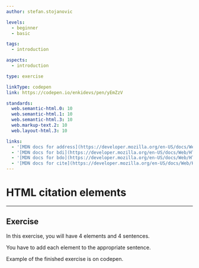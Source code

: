 ```yaml
---
author: stefan.stojanovic

levels:
  - beginner
  - basic

tags:
  - introduction

aspects:
  - introduction

type: exercise

linkType: codepen
link: https://codepen.io/enkidevs/pen/yEmZzV

standards:
  web.semantic-html.0: 10
  web.semantic-html.1: 10
  web.semantic-html.3: 10
  web.markup-text.2: 10
  web.layout-html.3: 10

links:
  - '[MDN docs for address](https://developer.mozilla.org/en-US/docs/Web/HTML/Element/address){website}'
  - '[MDN docs for bdi](https://developer.mozilla.org/en-US/docs/Web/HTML/Element/bdi){website}'
  - '[MDN docs for bdo](https://developer.mozilla.org/en-US/docs/Web/HTML/Element/bdo){website}'
  - '[MDN docs for cite](https://developer.mozilla.org/en-US/docs/Web/HTML/Element/cite){website}'
---
```

# HTML citation elements
---

## Exercise
In this exercise, you will have 4 elements and 4 sentences.

You have to add each element to the appropriate sentence.

Example of the finished exercise is on codepen.


